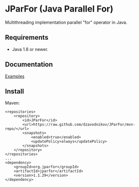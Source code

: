 JParFor (Java Parallel For)
===========================
Multithreading implementation parallel "for" operator in Java.


Requirements
------------
 * Java 1.8 or newer.


Documentation
-------------
[Examples](https://github.com/dzavodnikov/JParFor/tree/examples/)


Install
-------
Maven:

    <repositories>
        <repository>
            <id>JParFor</id>
            <url>https://raw.github.com/dzavodnikov/JParFor/mvn-repo/</url>
            <snapshots>
                <enabled>true</enabled>
                <updatePolicy>always</updatePolicy>
            </snapshots>
        </repository>
    </repositories>
    ...
    <dependency>
        <groupId>org.jparfor</groupId>
        <artifactId>jparfor</artifactId>
        <version>1.1.29</version>
    </dependency>

